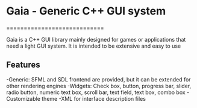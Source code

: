 # Gaia - Generic C++ GUI system
============================

Gaia is a C++ GUI library mainly designed for games or applications that need a light GUI system. It is intended to be extensive and easy to use

## Features
-Generic: SFML and SDL frontend are provided, but it can be extended for other rendering engines
-Widgets: Check box, button, progress bar, slider, radio button, numeric text box, scroll bar, text field, text box, combo box
-Customizable theme
-XML for interface description files

